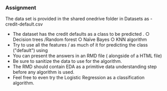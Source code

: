 ### Assignment

The data set is provided in the shared onedrive folder in Datasets as - credit-default.csv
- The dataset has the credit defaults as a class to be predicted .
○ Decision trees /Random forest
○ Naïve Bayes
○ KNN algorithm
- Try to use all the features / as much of it for predicting the class ("default") using
- You can present the answers in an RMD file ( alongside of a HTML file)
- Be sure to sanitize the data to use for the algorithm.
- The RMD should contain EDA as a primitive data understanding step before any algorithm is used.
- Feel free to even try the Logistic Regression as a classification algorithm.